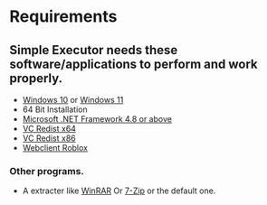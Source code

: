 # Requirements

## Simple Executor needs these software/applications to perform and work properly.
- [Windows 10](https://www.microsoft.com/en-us/software-download/windows10) or [Windows 11](https://www.microsoft.com/en-us/software-download/windows11)
- 64 Bit Installation
- [Microsoft .NET Framework 4.8 or above](https://dotnet.microsoft.com/en-us/download/dotnet-framework)
- [VC Redist x64](https://aka.ms/vs/16/release/vc_redist.x64.exe)
- [VC Redist x86](https://aka.ms/vs/16/release/vc_redist.x86.exe)
- [Webclient Roblox](https://www.roblox.com/download)

### Other programs.
- A extracter like [WinRAR](https://www.win-rar.com/) Or [7-Zip](https://www.7-zip.org/) or the default one.


